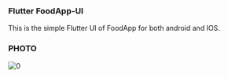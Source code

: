 ### Flutter FoodApp-UI

This is the simple Flutter UI of FoodApp for both android and IOS.

### PHOTO 

![0](https://user-images.githubusercontent.com/104394009/174483754-c86c8c46-8238-44cd-86f6-bb39f4bb773e.png)





